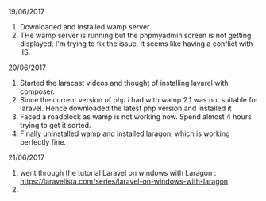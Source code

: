 19/06/2017

1. Downloaded and installed wamp server 
2. THe wamp server is running but the phpmyadmin screen is not getting displayed. I'm trying to fix the issue. It seems like having a conflict with IIS.

20/06/2017

1. Started the laracast videos and thought of installing lavarel with composer.
2. Since the current version of php i had with wamp 2.1 was not suitable for laravel. Hence downloaded the latest php version and installed it
3. Faced a roadblock as wamp is not working now. Spend almost 4 hours trying to get it sorted.
4. Finally uninstalled wamp and installed laragon, which is working perfectly fine.

21/06/2017

1. went through the tutorial Laravel on windows with Laragon : https://laravelista.com/series/laravel-on-windows-with-laragon
2. 
